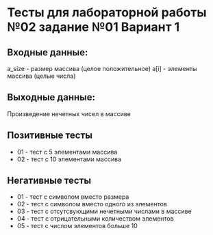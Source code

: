 # Тесты для лабораторной работы №02 задание №01 Вариант 1
## Входные данные: 
a_size - размер массива (целое положительное)
a\[i\] - элементы массива (целые числа)
## Выходные данные: 

Произведение нечетных чисел в массиве

## Позитивные тесты
 - 01 - тест с 5 элементами массива
 - 02 - тест с 10 элементами массива
## Негативные тесты
 - 01 - тест с символом вместо размера
 - 02 - тест с символом вместо одного из элементов
 - 03 - тест с отсутсвующими нечетными числами в массиве
 - 04 - тест с отрицательными количеством элементов
 - 05 - тест с числом элементов больше 10